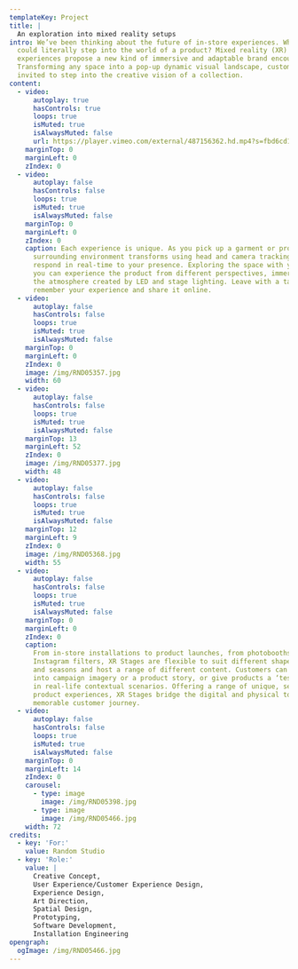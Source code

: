```yaml
---
templateKey: Project
title: |
  An exploration into mixed reality setups
intro: We’ve been thinking about the future of in-store experiences. What if you
  could literally step into the world of a product? Mixed reality (XR)
  experiences propose a new kind of immersive and adaptable brand encounter.
  Transforming any space into a pop-up dynamic visual landscape, customers are
  invited to step into the creative vision of a collection.
content:
  - video:
      autoplay: true
      hasControls: true
      loops: true
      isMuted: true
      isAlwaysMuted: false
      url: https://player.vimeo.com/external/487156362.hd.mp4?s=fbd6cd1e6d91af3267cd7972bf43ba975c41b808&profile_id=175
    marginTop: 0
    marginLeft: 0
    zIndex: 0
  - video:
      autoplay: false
      hasControls: false
      loops: true
      isMuted: true
      isAlwaysMuted: false
    marginTop: 0
    marginLeft: 0
    zIndex: 0
    caption: Each experience is unique. As you pick up a garment or product, the
      surrounding environment transforms using head and camera tracking to
      respond in real-time to your presence. Exploring the space with your body,
      you can experience the product from different perspectives, immersed in
      the atmosphere created by LED and stage lighting. Leave with a takeaway to
      remember your experience and share it online.
  - video:
      autoplay: false
      hasControls: false
      loops: true
      isMuted: true
      isAlwaysMuted: false
    marginTop: 0
    marginLeft: 0
    zIndex: 0
    image: /img/RND05357.jpg
    width: 60
  - video:
      autoplay: false
      hasControls: false
      loops: true
      isMuted: true
      isAlwaysMuted: false
    marginTop: 13
    marginLeft: 52
    zIndex: 0
    image: /img/RND05377.jpg
    width: 48
  - video:
      autoplay: false
      hasControls: false
      loops: true
      isMuted: true
      isAlwaysMuted: false
    marginTop: 12
    marginLeft: 9
    zIndex: 0
    image: /img/RND05368.jpg
    width: 55
  - video:
      autoplay: false
      hasControls: false
      loops: true
      isMuted: true
      isAlwaysMuted: false
    marginTop: 0
    marginLeft: 0
    zIndex: 0
    caption:
      From in-store installations to product launches, from photobooths to
      Instagram filters, XR Stages are flexible to suit different shapes, scales
      and seasons and host a range of different content. Customers can enter
      into campaign imagery or a product story, or give products a ‘test-drive
      in real-life contextual scenarios. Offering a range of unique, sensorial
      product experiences, XR Stages bridge the digital and physical to create a
      memorable customer journey.
  - video:
      autoplay: false
      hasControls: false
      loops: true
      isMuted: true
      isAlwaysMuted: false
    marginTop: 0
    marginLeft: 14
    zIndex: 0
    carousel:
      - type: image
        image: /img/RND05398.jpg
      - type: image
        image: /img/RND05466.jpg
    width: 72
credits:
  - key: 'For:'
    value: Random Studio
  - key: 'Role:'
    value: |
      Creative Concept,
      User Experience/Customer Experience Design,
      Experience Design,
      Art Direction,
      Spatial Design,
      Prototyping,
      Software Development,
      Installation Engineering
opengraph:
  ogImage: /img/RND05466.jpg
---
```

